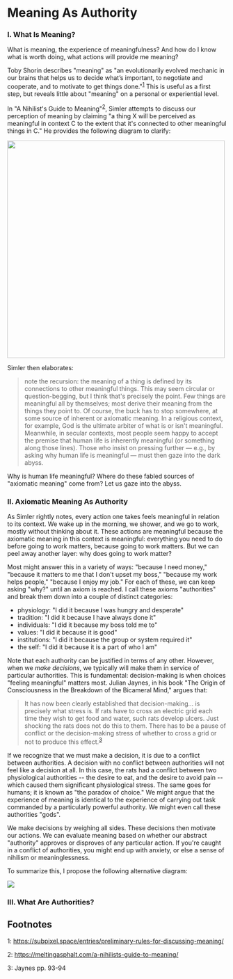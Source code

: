 # Meaning As Authority

### I. What Is Meaning?

What is meaning, the experience of meaningfulness? And how do I know what is worth doing, what actions will provide me meaning?

Toby Shorin describes "meaning" as "an evolutionarily evolved mechanic in our brains that helps us to decide what’s important, to negotiate and cooperate, and to motivate to get things done."<sup>[1](#1)</sup> This is useful as a first step, but reveals little about "meaning" on a personal or experiential level.

In "A Nihilist's Guide to Meaning"<sup>[2](#2)</sup>, Simler attempts to discuss our perception of meaning by claiming "a thing X will be perceived as meaningful in context C to the extent that it's connected to other meaningful things in C." He provides the following diagram to clarify:

<img width=500 src=https://meltingasphalt.com/wp-content/uploads/2016/06/high_vs_low_meaning.png />

Simler then elaborates:

> note the recursion: the meaning of a thing is defined by its connections to other meaningful things. This may seem circular or question-begging, but I think that's precisely the point. Few things are meaningful all by themselves; most derive their meaning from the things they point to. Of course, the buck has to stop somewhere, at some source of inherent or axiomatic meaning. In a religious context, for example, God is the ultimate arbiter of what is or isn't meaningful. Meanwhile, in secular contexts, most people seem happy to accept the premise that human life is inherently meaningful (or something along those lines). Those who insist on pressing further — e.g., by asking why human life is meaningful — must then gaze into the dark abyss.

Why is human life meaningful? Where do these fabled sources of "axiomatic meaning" come from? Let us gaze into the abyss.

### II. Axiomatic Meaning As Authority

As Simler rightly notes, every action one takes feels meaningful in relation to its context. We wake up in the morning, we shower, and we go to work, mostly without thinking about it. These actions are meaningful because the axiomatic meaning in this context is meaningful: everything you need to do before going to work matters, because going to work matters. But we can peel away another layer: why does going to work matter?

Most might answer this in a variety of ways: "because I need money," "because it matters to me that I don't upset my boss," "because my work helps people," "because I enjoy my job." For each of these, we can keep asking "why?" until an axiom is reached. I call these axioms "authorities" and break them down into a couple of distinct categories:

* physiology: "I did it because I was hungry and desperate"
* tradition: "I did it because I have always done it"
* individuals: "I did it because my boss told me to"
* values: "I did it because it is good"
* institutions: "I did it because the group or system required it"
* the self: "I did it because it is a part of who I am"

Note that each authority can be justified in terms of any other. However, when we _make decisions_, we typically will make them in service of particular authorities. This is fundamental: decision-making is when choices "feeling meaningful" matters most. Julian Jaynes, in his book "The Origin of Consciousness in the Breakdown of the Bicameral Mind," argues that:

> It has now been clearly established that decision-making... is precisely what stress is. If rats have to cross an electric grid each time they wish to get food and water, such rats develop ulcers. Just shocking the rats does not do this to them. There has to be a pause of conflict or the decision-making stress of whether to cross a grid or not to produce this effect.<sup>[3](#3)</sup>

If we recognize that we must make a decision, it is due to a conflict between authorities. A decision with no conflict between authorities will not feel like a decision at all. In this case, the rats had a conflict between two physiological authorities -- the desire to eat, and the desire to avoid pain -- which caused them significant physiological stress. The same goes for humans; it is known as "the paradox of choice." We might argue that the experience of meaning is identical to the experience of carrying out task commanded by a particularly powerful authority. We might even call these authorities "gods".

We make decisions by weighing all sides. These decisions then motivate our actions. We can evaluate meaning based on whether our abstract "authority" approves or disproves of any particular action. If you're caught in a conflict of authorities, you might end up with anxiety, or else a sense of nihilism or meaninglessness.

To summarize this, I propose the following alternative diagram:

<img src=https://i.imgur.com/1x71ucl.png />

### III. What Are Authorities?

## Footnotes

<a name="1">1</a>: https://subpixel.space/entries/preliminary-rules-for-discussing-meaning/

<a name="2">2</a>: https://meltingasphalt.com/a-nihilists-guide-to-meaning/

<a name="3">3</a>: Jaynes pp. 93-94
